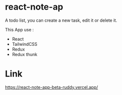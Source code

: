 # react-note-ap

A todo list, you can create a new task, edit it or delete it.

This App use :

- React
- TailwindCSS
- Redux
- Redux thunk

# Link

<https://react-note-app-beta-ruddy.vercel.app/>
